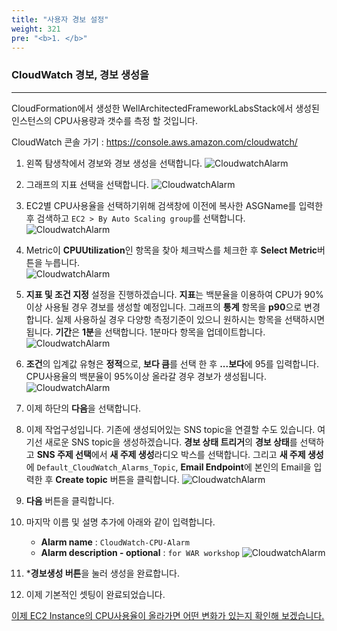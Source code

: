 ```yaml
---
title: "사용자 경보 설정"
weight: 321
pre: "<b>1. </b>"
---
```


### CloudWatch 경보, 경보 생성을
---
CloudFormation에서 생성한 WellArchitectedFrameworkLabsStack에서 생성된 인스턴스의 CPU사용량과 갯수를 측정 할 것입니다.
 
CloudWatch 콘솔 가기 : https://console.aws.amazon.com/cloudwatch/ 

1. 왼쪽 탐생착에서 경보와 경보 생성을 선택합니다. 
    ![CloudwatchAlarm](/images/war/cloudwatch-alarm.png#medium)

1. 그래프의 지표 선택을 선택합니다.
    ![CloudwatchAlarm](/images/war/cloudwatch-alarm-metric.png#medium)

1. EC2별 CPU사용율을 선택하기위해 검색창에 이전에 복사한 ASGName를 입력한 후 검색하고 `EC2 > By Auto Scaling group`를 선택합니다.
    ![CloudwatchAlarm](/images/war/cloudwatch-alarm-asg.png#medium)

1. Metric이 **CPUUtilization**인 항목을 찾아 체크박스를 체크한 후 **Select Metric**버튼을 누릅니다.     
    ![CloudwatchAlarm](/images/war/cloudwatch-alarm-cpu.png#medium)

1. **지표 및 조건 지정** 설정을 진행하겠습니다. **지표**는 백분율을 이용하여 CPU가 90%이상 사용될 경우 경보를 생성할 예정입니다. 그래프의 **통계** 항목을 **p90**으로 변경합니다. 실제 사용하실 경우 다양항 측정기준이 있으니 원하시는 항목을 선택하시면 됩니다. **기간**은 **1분**을 선택합니다. 1분마다 항목을 업데이트합니다.
    ![CloudwatchAlarm](/images/war/cloudwatch-alarm-setting.png#medium)

1.  **조건**의 입계값 유형은 **정적**으로, **보다 큼**를 선택 한 후 **...보다**에 95를 입력합니다. CPU사용율의 백분율이 95%이상 올라갈 경우 경보가 생성됩니다.
    ![CloudwatchAlarm](/images/war/cloudwatch-percent.png#medium)

1. 이제 하단의 **다음**을 선택합니다.

1. 이제 작업구성입니다. 기존에 생성되어있는 SNS topic을 연결할 수도 있습니다. 여기선 새로운 SNS topic을 생성하겠습니다. **경보 상태 트리거**의 **경보 상태**를 선택하고 **SNS 주제 선택**에서 **새 주제 생성**라디오 박스를 선택합니다. 그리고 **새 주제 생성**에 `Default_CloudWatch_Alarms_Topic`, **Email Endpoint**에 본인의 Email을 입력한 후 **Create topic** 버튼을 클릭합니다. 
    ![CloudwatchAlarm](/images/war/cloudwatch-create-topic.png#medium)
1. **다음** 버튼을 클릭합니다.
1. 마지막 이름 및 설명 추가에 아래와 같이 입력합니다.
    - **Alarm name** : `CloudWatch-CPU-Alarm`
    - **Alarm description - optional** : `for WAR workshop`
    ![CloudwatchAlarm](/images/war/cloudwatch-alarm-fin.png#medium)

1. ***경보생성 버튼**을 눌러 생성을 완료합니다. 
1. 이제 기본적인 셋팅이 완료되었습니다. 

[이제 EC2 Instance의 CPU사용율이 올라가면 어떤 변화가 있는지 확인해 보겠습니다.](/performanceefficiency/cloudwatcheventemail/snstopic)
 
